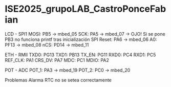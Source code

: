 # ISE2025_grupoLAB_CastroPonceFabian

LCD - SPI1
    MOSI:       PB5  ->  mbed_05
    SCK:        PA5  ->  mbed_07 -> OJO! Si se pone PB3 no funciona printf tras inicialización SPI
    Reset:      PA6  ->  mbed_06
    A0:         PF13 ->  mbed_08
    nCS:        PD14 ->  mbed_11

ETH - RMII
    TXD0:       PG13
    TXD1:       PB13
    TX_EN:      PG11
    RXD0:       PC4
    RXD1:       PC5
    REF_CLK:    PA1
    CRS_DV:     PA7
    MDC:        PC1
    MDIO:       PA2

POT - ADC
    POT_1:      PA3  ->  mbed_19
    POT_2:      PC0  ->  mbed_20

Problemas
    Alarma RTC no se setea correctamente